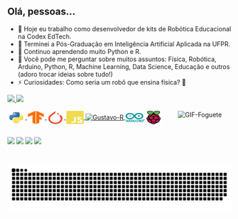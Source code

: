 ## Olá, pessoas...

- 🔭 Hoje eu trabalho como desenvolvedor de kits de Robótica Educacional na Codex EdTech.
- 🤖 Terminei a Pós-Graduação em Inteligência Artificial Aplicada na UFPR.
- 🌱 Continuo aprendendo muito Python e R.
- 💬 Você pode me perguntar sobre muitos assuntos: Física, Robótica, Arduino, Python, R, Machine Learning, Data Science, Educação e outros (adoro trocar ideias sobre tudo!)
- ⚡ Curiosidades: Como seria um robô que ensina física? 🤔

<div>
  <a href="https://github.com/gustavofisica">
  <img height="180em" src="https://github-readme-stats.vercel.app/api?username=gustavofisica&show_icons=true&theme=merko&include_all_commits=true&count_private=true"/>
  <img height="180em" src="https://github-readme-stats.vercel.app/api/top-langs/?username=gustavofisica&layout=compact&langs_count=7&theme=merko"/>
</div>
<div style="display: inline_block"><br>
  <img align="center" alt="Gustavo-Python" height="30" width="40" src="https://raw.githubusercontent.com/devicons/devicon/master/icons/python/python-original.svg">
  <img align="center" alt="Gustavo-TensorFlow" height="30" width="40" src="https://raw.githubusercontent.com/devicons/devicon/master/icons/tensorflow/tensorflow-original.svg">
  <img align="center" alt="Gustavo-PyTorch" height="30" width="40" src="https://raw.githubusercontent.com/devicons/devicon/master/icons/pytorch/pytorch-original.svg">
  <img align="center" alt="Gustavo-Js" height="30" width="40" src="https://raw.githubusercontent.com/devicons/devicon/master/icons/javascript/javascript-plain.svg">
  <img align="center" alt="Gustavo-R" height="30" width="40" src="https://www.r-project.org/logo/Rlogo.svg">
  <img align="center" alt="Gustavo-Arduino" height="30" width="40" src="https://raw.githubusercontent.com/devicons/devicon/master/icons/arduino/arduino-original-wordmark.svg">
  <img align="center" alt="Gustavo-Raspberry" height="30" width="40" src="https://raw.githubusercontent.com/devicons/devicon/master/icons/raspberrypi/raspberrypi-original.svg">
  <img align="right" alt="GIF-Foguete" height="120" width="120" src="https://c.tenor.com/x-HMKdm4KAoAAAAd/foguete-ponto-focal-foguete.gif">
</div>
  
  ##
 
<div>
  <a href="https://instagram.com/gustavofisica" target="_blank"><img src="https://img.shields.io/badge/-Instagram-%23E4405F?style=for-the-badge&logo=instagram&logoColor=white" target="_blank"></a>
 <a href="https://discord.gg/jZ8FK7vv" target="_blank"><img src="https://img.shields.io/badge/Discord-7289DA?style=for-the-badge&logo=discord&logoColor=white" target="_blank"></a> 
  <a href = "mailto:gustavofisica@gmail.com"><img src="https://img.shields.io/badge/Gmail-D14836?style=for-the-badge&logo=gmail&logoColor=white" target="_blank"></a>
  <a href="https://www.linkedin.com/in/luisgustavodematosdossantos/" target="_blank"><img src="https://img.shields.io/badge/-LinkedIn-%230077B5?style=for-the-badge&logo=linkedin&logoColor=white" target="_blank"></a> 
 
  ![Snake animation](https://github.com/gustavofisica/gustavofisica/blob/output/github-contribution-grid-snake.svg)
 
</div>

